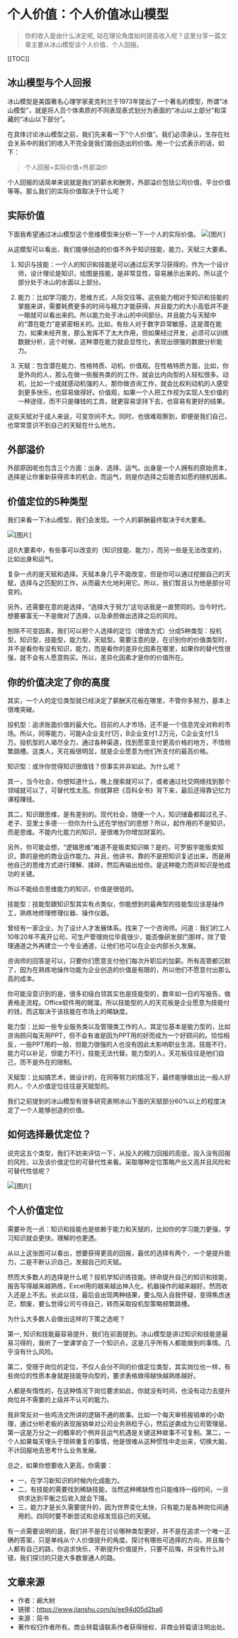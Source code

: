 # 个人价值：个人价值冰山模型

> 你的收入是由什么决定呢, 站在理论角度如何提高收入呢？这里分享一篇文章主要从冰山模型谈个人价值、个人回报。

[[TOC]]

## 冰山模型与个人回报
冰山模型是美国著名心理学家麦克利兰于1973年提出了一个著名的模型，所谓“冰山模型”，就是将人员个体素质的不同表现表式划分为表面的“冰山以上部分”和深藏的“冰山以下部分”。

在具体讨论冰山模型之前，我们先来看一下“个人价值”。我们必须承认，生存在社会关系中的我们的收入不完全是我们能创造出的价值。用一个公式表示的话，如下：

> 个人回报=实际价值+外部溢价

个人回报的话简单来说就是我们的薪水和酬劳，外部溢价包括公司价值，平台价值等等。那么我们的实际价值取决于什么呢？

## 实际价值
下面我希望通过冰山模型这个思维模型来分析一下一个人的实际价值。
![[图片]](/img/team/person/bingshan-1.png)

从这模型可以看出，我们能够创造的价值不外乎知识技能，能力，天赋三大要素。

1. 知识与技能：一个人的知识和技能是可以通过后天学习获得的，作为一个设计师，设计理论是知识，绘图是技能，是非常显性，容易展示出来的。所以这个部分处于冰山的水面以上部分。

2. 能力：比如学习能力，思维方式，人际交往等。这些能力相对于知识和技能的掌握来讲，需要耗费更多的时间与精力才能获得，并且能力的大小高低并不是一眼就可以看出来的。所以能力处于冰山的中间部分。并且能力与天赋中的“潜在能力”是紧密相关的。比如，有些人对于数字异常敏感，这是潜在能力，如果未经开发，那么发挥不了太大作用，但如果经过开发，必须可以训练数据分析，这个时候，这种潜在能力就会显性化，表现出很强的数据分析能力。

3. 天赋：包含潜在能力、性格特质、动机、价值观。在性格特质方面，比如，你是外向的人，那么在做一些服务类的的工作，就会比内向型的人轻松很多。动机，比如一个成就感动机强的人，那你做咨询工作，就会比权利动机的人感受到更多快乐，也容易做得好。价值观，如果一个人把工作视为实现人生价值的一种途径，而不只是赚钱的工具，就更容易坚持下去，也容易有更好的结果。

这些天赋对于成人来说，可变空间不大。同时，也很难观察到，即便是我们自己，也常常意识不到自己的天赋在什么地方。

## 外部溢价
外部原因呢也包含三个方面：出身、选择、运气。出身是一个人拥有的原始资本，选择是让你重新获得资本的机会，而运气，则是你选择之后能否如愿的随机因素。

## 价值定位的5种类型
我们来看一下冰山模型，我们会发现。一个人的薪酬最终取决于6大要素。

![[图片]](/img/team/person/bingshan-2.png)

这6大要素中，有些事可以改变的（知识技能、能力），而另一些是无法改变的，比如出身和运气。

复杂一点的是天赋和选择。天赋本身几乎不能改变，但是你可以通过挖掘自己的天赋，选择与之匹配的工作。从而最大化地利用它。所以，我们暂且认为他是部分可变的。

另外，还需要在意的是选择，“选择大于努力”这句话我是一直赞同的。当今时代，想要暴富无一不是做对了选择，以及承担做出选择之后的风险。

刨除不可变因素，我们可以把个人选择的定位（增值方式）分成5种类型：投机型，知识型，技能型，能力型，天赋型。需要注意的是，在识别你的价值类型时，并不是看你有没有知识，能力，而是看你的差异化因素在哪里，如果你的替代性很强，就不会有人愿意购买。所以，差异化因素才是你的价值所在。

## 你的价值决定了你的高度
其实，一个人的定位类型就已经决定了薪酬天花板在哪里，不管你多努力，基本上很难突破。

投机型：追求账面价值的最大化。目前的人才市场，还不是一个信息完全对称的市场。所以，同等能力，可能A企业支付1万，B企业支付1.2万元，C企业支付1.5万。投机型的人竭尽全力，通过各种渠道，找到愿意支付更高价格的地方，不惜频繁跳槽。这类人，天花板很明显，就是企业愿意为他们所支付的最高价格。

知识型：或许你觉得知识很值钱？但事实并非如此。为什么呢？

其一，当今社会，你想知道什么，晚上搜索就可以了，或者通过社交网络找到那个领域就可以了，可替代性太高。你就算把《百科全书》背下来，最后还得靠记忆力课程赚钱。

其二，知识跟思维，是有差别的。现代社会，随便一个人，知识储备都超过孔子、老子、亚里士多德······但你为什么还在学他们的思想？所以，起作用的不是知识，而是思维。不能内化能力的知识，是很难为你增加财富的。

另外，你可能会想，“逻辑思维”难道不是贩卖知识嘛？是的，可罗振宇能贩卖知识，靠的是他的商业运作能力。并且，他讲书，靠的不是把知识复述出来，而是用他自己的思维方式进行理解、揉碎，然后再输出给你。是这种能力而非知识是他成功的关键。

所以不能结合思维能力的知识，价值是很低的。

技能型：技能型跟知识型其实有点类似，你能想到的最典型的技能型应该是操作工，熟练地修理修理仪器、操作仪器。

曾经有一家企业，为了设计人才发展体系。找来了一个咨询师。问道：我们的工人10年20年不离开公司，可生产管理岗位毕竟很少，能否像研发部门那样，除了管理通道之外再建立一个专业通道，让他们也可以在企业内部长久发展。

咨询师的回答是可以，只要你们愿意支付他们每次升职后的加薪。所有高管都沉默了，因为在熟练地操作功能为企业创造的价值是有限的，所以他们不愿意付出那么高的成本。

你可能没意识到的是，很多初级白领其实也是技能型的，数年如一日的写报告，做表格走流程。Office软件用的贼溜。所以技能型的人的天花板是企业愿意为技能付的钱，而这取决于该技能在市场上的稀缺度。

能力型：比如一些专业服务类以及管理类工作的人，其定位基本是能力型的，比如咨询顾问每天用PPT，但不会有谁是因为PPT用的好而成为一个好顾问的。恰恰相反，一些PPT用的一般，但能力很强的人也没有因此太影响职业生涯。技能不行，能力可以补足，但能力不行，技能无法代替。能力型的人，天花板往往是他们自己，而不是外在的限制。

天赋型：比如搞艺术，做设计的，在同等努力的情况下，最终能够做出比一般人好的人，个人价值定位往往是天赋型的。

我们之前提到的冰山模型有很多研究表明冰山下面的天赋部分60%以上的程度决定了一个人能够创造的价值。

## 如何选择最优定位？
说完这五个类型，我们不妨来评估一下，从投入的精力回报的高低，投入没有回报的风险，以及该价值定位的可替代性来看。采取哪种定位策略产出又高并且风险和可替代性低呢？

![[图片]](/img/team/person/bingshan-3.png)

## 个人价值定位
需要补充一点：知识和技能也是依赖于能力和天赋的，比如你的学习能力更强，学习知识就会更快，理解的也更透。

从以上这张图可以看出，想要获得更高的回报，最优的选择有两个，一个是提升能力，二是不断认识自己，发掘自己的天赋。

然而大多数人的选择是什么呢？投机学知识练技能。拼命提升自己的知识和技能，报告写得越来越熟练，Excel用的越来越出神入化，机器操作的越来越好。然而收入还是上不去。长此以往，最后会出现两种结果，要么陷入自我怀疑，变得焦虑迷茫，颓废，要么觉得公司亏待自己，转而采取投机型策略频繁跳槽。

为什么大多数人会做出这样的下策之选呢？

第一, 知识和技能最容易提升，我们在前面提到。冰山模型是讲过知识和技能是最易习得的，我听了一堂课学会了一个知识点，这是几乎所有人都能做到的事情。几乎没有什么风险。

第二，受限于岗位的定位，不仅人会分不同的价值定位类型，其实岗位也一样，有些岗位的性质本身就是技能导向型的，要求表格做得越快越熟练越好。

人都是有惰性的，在这种情况下岗位要求如此，你就没有时间，也没有动力去提升岗位并不需要的上级并不认可的能力。

我非常反对一些鸡汤文所讲的逻辑不通的故事。比如一个每天审核报销单的小助理，通过分析老板的表现报销单对公司业务熟稔于心，然后逆袭成为公司管理层。第一这是万分之一的概率的个例并且运气机遇是关键这种故事不可复制。第二，一个人如果每天埋头于琐碎重复的事情，他是很难从这种惯性中走出来，切换大脑，不计回报地去思考什么业务发展。

总之，如果你想要收入更高，你需要：

- 一，在学习新知识的时候内化成能力。
- 二，有技能的需要找到稀缺技能，当然这种稀缺性也只能维持一段时间，一旦供求达到平衡之后收入就会下降。
- 三，能力才是长久需要提升的，因为世界变化太快，只有能力是各种岗位间通用的。四同时要不断尝试和总结发现自己的天赋。

有一点需要说明的是，我们并不是在讨论哪种类型更好，并不是在追求一个唯一正确的答案，只是单纯从个人价值提升的角度。探讨有哪些可选择的方向，并且每个人都有自己的路，你追求快乐，不断提升价值提升，只要不后悔，并没有什么对错，我们探讨的只是大多数普通人的路。

## 文章来源
- 作者：阚大树
- 链接：https://www.jianshu.com/p/ee94d05d2ba6
- 来源：简书
- 著作权归作者所有。商业转载请联系作者获得授权，非商业转载请注明出处。